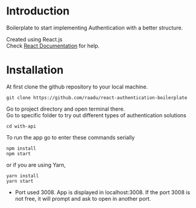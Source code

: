 # Introduction
Boilerplate to start implementing Authentication with a better structure.<br/>

Created using React.js <br/>
Check [React Documentation](https://reactjs.org/docs/getting-started.html) for help.

# Installation 
At first clone the github repository to your local machine. 
```
git clone https://github.com/raadu/react-authentication-boilerplate
```
Go to project directory and open terminal there.<br/>
Go to specific folder to try out different types of authentication solutions
```
cd with-api
```

To run the app go to enter these commands serially
```
npm install
npm start
```
or if you are using Yarn,

```
yarn install
yarn start
```

* Port used 3008. App is displayed in localhost:3008. If the port 3008 is not free, it will prompt and ask to open in another port.
